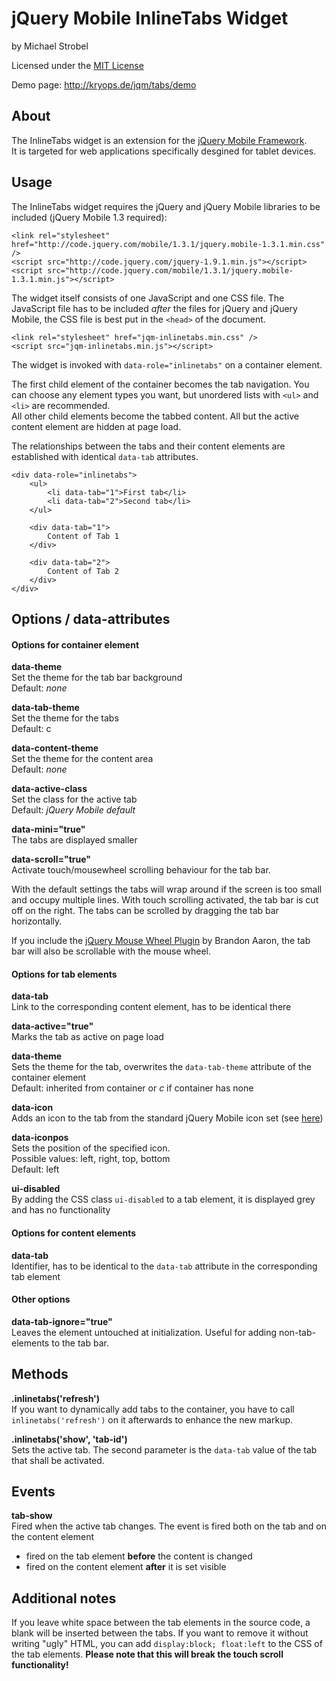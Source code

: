 # jQuery Mobile InlineTabs Widget

by Michael Strobel  

Licensed under the [MIT License](http://opensource.org/licenses/MIT)

Demo page: <http://kryops.de/jqm/tabs/demo>


## About

The InlineTabs widget is an extension for the [jQuery Mobile Framework](http://jquerymobile.com).   
It is targeted for web applications specifically desgined for tablet devices.


## Usage

The InlineTabs widget requires the jQuery and jQuery Mobile libraries to be included (jQuery Mobile 1.3 required):

	<link rel="stylesheet" href="http://code.jquery.com/mobile/1.3.1/jquery.mobile-1.3.1.min.css" />
	<script src="http://code.jquery.com/jquery-1.9.1.min.js"></script>
	<script src="http://code.jquery.com/mobile/1.3.1/jquery.mobile-1.3.1.min.js"></script>


The widget itself consists of one JavaScript and one CSS file. The JavaScript file has to be included *after* the files for jQuery and jQuery Mobile, the CSS file is best put in the `<head>` of the document.
	
	<link rel="stylesheet" href="jqm-inlinetabs.min.css" />
	<script src="jqm-inlinetabs.min.js"></script>


The widget is invoked with `data-role="inlinetabs"` on a container element.

The first child element of the container becomes the tab navigation. You can choose any element types you want, but unordered lists with `<ul>` and `<li>` are recommended.  
All other child elements become the tabbed content. All but the active content element are hidden at page load.

The relationships between the tabs and their content elements are established with identical `data-tab` attributes.

	<div data-role="inlinetabs">
		<ul>
			<li data-tab="1">First tab</li>
			<li data-tab="2">Second tab</li>
		</ul>
		
		<div data-tab="1">
			Content of Tab 1
		</div>
		
		<div data-tab="2">
			Content of Tab 2
		</div>
	</div>



## Options / data-attributes

#### Options for container element

**data-theme**  
Set the theme for the tab bar background  
Default: *none*

**data-tab-theme**  
Set the theme for the tabs  
Default: c

**data-content-theme**  
Set the theme for the content area  
Default: *none*

**data-active-class**  
Set the class for the active tab  
Default: *jQuery Mobile default*

**data-mini="true"**  
The tabs are displayed smaller

**data-scroll="true"**  
Activate touch/mousewheel scrolling behaviour for the tab bar.

With the default settings the tabs will wrap around if the screen is too small and occupy multiple lines. With touch scrolling activated, the tab bar is cut off on the right. The tabs can be scrolled by dragging the tab bar horizontally.

If you include the [jQuery Mouse Wheel Plugin](https://github.com/brandonaaron/jquery-mousewheel) by Brandon Aaron, the tab bar will also be scrollable with the mouse wheel.


#### Options for tab elements

**data-tab**  
Link to the corresponding content element, has to be identical there

**data-active="true"**  
Marks the tab as active on page load

**data-theme**  
Sets the theme for the tab, overwrites the `data-tab-theme` attribute of the container element  
Default: inherited from container or *c* if container has none

**data-icon**  
Adds an icon to the tab from the standard jQuery Mobile icon set (see [here](http://jquerymobile.com/demos/1.2.0/docs/buttons/buttons-icons.html))

**data-iconpos**  
Sets the position of the specified icon.  
Possible values: left, right, top, bottom  
Default: left

**ui-disabled**  
By adding the CSS class `ui-disabled` to a tab element, it is displayed grey and has no functionality


#### Options for content elements

**data-tab**  
Identifier, has to be identical to the `data-tab` attribute in the corresponding tab element


#### Other options

**data-tab-ignore="true"**  
Leaves the element untouched at initialization. Useful for adding non-tab-elements to the tab bar.



## Methods

**.inlinetabs('refresh')**  
If you want to dynamically add tabs to the container, you have to call `inlinetabs('refresh')` on it afterwards to enhance the new markup.


**.inlinetabs('show', 'tab-id')**  
Sets the active tab. The second parameter is the `data-tab` value of the tab that shall be activated.


## Events

**tab-show**  
Fired when the active tab changes. The event is fired both on the tab and on the content element

-	fired on the tab element **before** the content is changed
-	fired on the content element **after** it is set visible


## Additional notes

If you leave white space between the tab elements in the source code, a blank will be inserted between the tabs. If you want to remove it without writing "ugly" HTML, you can add `display:block; float:left` to the CSS of the tab elements. **Please note that this will break the touch scroll functionality!**